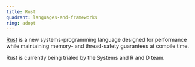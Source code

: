 ```yaml
---
title: Rust
quadrant: languages-and-frameworks
ring: adopt
---
```


[Rust](https://rust-lang.org) is a new systems-programming language designed
for performance while maintaining memory- and thread-safety guarantees at
compile time.

Rust is currently being trialed by the Systems and R and D team.
